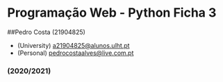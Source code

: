 # Programação Web - Python Ficha 3
##Pedro Costa (21904825)
- (University) a21904825@alunos.ulht.pt
- (Personal) pedrocostaalves@live.com.pt

### (2020/2021)